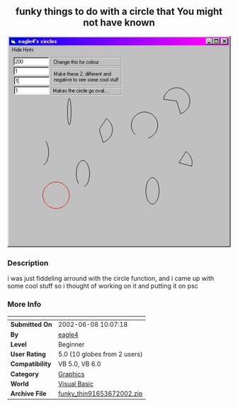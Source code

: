 ﻿<div align="center">

## funky things to do with a circle that You might not have known

<img src="PIC2002672021279100.jpg">
</div>

### Description

i was just fiddeling arround with the circle function, and i came up with some cool stuff so i thought of working on it and putting it on psc
 
### More Info
 


<span>             |<span>
---                |---
**Submitted On**   |2002-06-08 10:07:18
**By**             |[eagle4](https://github.com/Planet-Source-Code/PSCIndex/blob/master/ByAuthor/eagle4.md)
**Level**          |Beginner
**User Rating**    |5.0 (10 globes from 2 users)
**Compatibility**  |VB 5\.0, VB 6\.0
**Category**       |[Graphics](https://github.com/Planet-Source-Code/PSCIndex/blob/master/ByCategory/graphics__1-46.md)
**World**          |[Visual Basic](https://github.com/Planet-Source-Code/PSCIndex/blob/master/ByWorld/visual-basic.md)
**Archive File**   |[funky\_thin91653672002\.zip](https://github.com/Planet-Source-Code/eagle4-funky-things-to-do-with-a-circle-that-you-might-not-have-known__1-35596/archive/master.zip)








